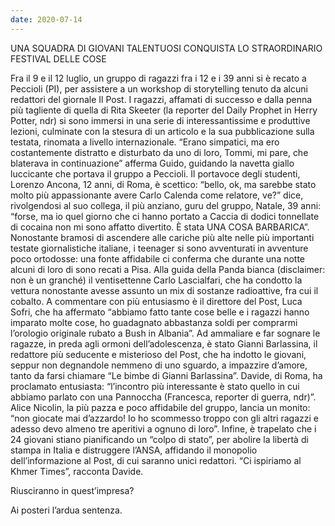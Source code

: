 ```yaml
---
date: 2020-07-14
---
```

UNA SQUADRA DI GIOVANI TALENTUOSI CONQUISTA LO STRAORDINARIO FESTIVAL DELLE COSE

Fra il 9 e il 12 luglio, un gruppo di ragazzi fra i 12 e i 39 anni si è recato a Peccioli (PI), per assistere a un workshop di storytelling tenuto da alcuni redattori del giornale Il Post. I ragazzi, affamati di successo e dalla penna più tagliente di quella di Rita Skeeter (la reporter del Daily Prophet in Herry Potter, ndr) si sono immersi in una serie di interessantissime e produttive lezioni, culminate con la stesura di un articolo e la sua pubblicazione sulla testata, rinomata a livello internazionale. “Erano simpatici, ma ero costantemente distratto e disturbato da uno di loro, Tommi, mi pare, che blaterava  in continuazione” afferma Guido, guidando la navetta giallo luccicante che portava il gruppo a Peccioli. Il portavoce degli studenti, Lorenzo Ancona, 12 anni, di Roma, è scettico: “bello, ok, ma sarebbe stato molto più appassionante avere Carlo Calenda come relatore, ve?” dice, rivolgendosi al suo collega, il più anziano, guru del gruppo, Natale, 39 anni: “forse, ma io quel giorno che ci hanno portato a Caccia di dodici tonnellate di cocaina non mi sono affatto divertito. È stata UNA COSA BARBARICA”. Nonostante bramosi di ascendere alle cariche più alte nelle più importanti testate giornalistiche italiane, i teenager si sono avventurati in avventure poco ortodosse: una fonte affidabile ci conferma che durante una notte alcuni di loro di sono recati a Pisa. Alla guida della Panda bianca (disclaimer: non è un granché) il ventisettenne Carlo Lascialfari, che ha condotto la vettura nonostante avesse assunto un mix di sostanze radioattive, fra cui il cobalto. A commentare con più entusiasmo è il direttore del Post, Luca Sofri, che ha affermato “abbiamo fatto tante cose belle e i ragazzi hanno imparato molte cose, ho guadagnato abbastanza soldi per comprarmi l’orologio originale rubato a Bush in Albania”. Ad ammaliare e far sognare le ragazze, in preda agli ormoni dell’adolescenza, è stato Gianni Barlassina, il redattore più seducente e misterioso del Post, che ha indotto le giovani, seppur non degnandole nemmeno di uno sguardo, a impazzire d’amore, tanto da farsi chiamare “Le bimbe di Gianni Barlassina”. Davide, di Roma, ha proclamato entusiasta: “l’incontro più interessante è stato quello in cui abbiamo parlato con una Pannoccha (Francesca, reporter di guerra, ndr)”. Alice Nicolin, la più pazza e poco affidabile del gruppo, lancia un monito: “non giocate mai d’azzardo! Io ho scommesso troppo con gli altri ragazzi e adesso devo almeno tre aperitivi a ognuno di loro”. Infine, è trapelato che i 24 giovani stiano pianificando un “colpo di stato”, per abolire la libertà di stampa in Italia e distruggere l’ANSA, affidando il monopolio dell’informazione al Post, di cui saranno unici redattori. “Ci ispiriamo al Khmer Times”, racconta Davide.

Riusciranno in quest’impresa?

Ai posteri l’ardua sentenza.
